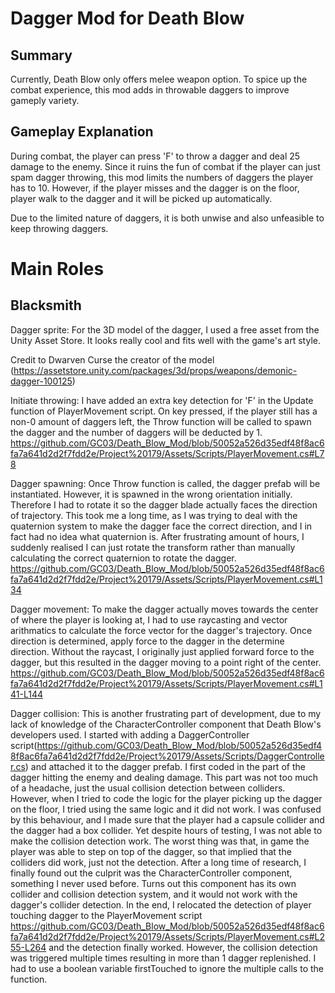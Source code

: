 # Dagger Mod for Death Blow #

## Summary ##

Currently, Death Blow only offers melee weapon option. To spice up the combat experience, this mod adds in throwable daggers to improve gameply variety.

## Gameplay Explanation ##

During combat, the player can press 'F' to throw a dagger and deal 25 damage to the enemy. 
Since it ruins the fun of combat if the player can just spam dagger throwing, this mod limits the numbers of daggers the player has to 10. However, if the player misses and the dagger is on the floor, player walk to the dagger and it will be picked up automatically.

Due to the limited nature of daggers, it is both unwise and also unfeasible to keep throwing daggers.

# Main Roles #

## Blacksmith

Dagger sprite:
For the 3D model of the dagger, I used a free asset from the Unity Asset Store. It looks really cool and fits well with the game's art style.

Credit to Dwarven Curse the creator of the model (https://assetstore.unity.com/packages/3d/props/weapons/demonic-dagger-100125)

Initiate throwing:
I have added an extra key detection for 'F' in the Update function of PlayerMovement script. On key pressed, if the player still has a non-0 amount of daggers left, the Throw function will be called to spawn the dagger and the number of daggers will be deducted by 1.
https://github.com/GC03/Death_Blow_Mod/blob/50052a526d35edf48f8ac6fa7a641d2d2f7fdd2e/Project%20179/Assets/Scripts/PlayerMovement.cs#L78

Dagger spawning:
Once Throw function is called, the dagger prefab will be instantiated. However, it is spawned in the wrong orientation initially. Therefore I had to rotate it so the dagger blade actually faces the direction of trajectory. This took me a long time, as I was trying to deal with the quaternion system to make the dagger face the correct direction, and I in fact had no idea what quaternion is. After frustrating amount of hours, I suddenly realised I can just rotate the transform rather than manually calculating the correct quaternion to rotate the dagger.
https://github.com/GC03/Death_Blow_Mod/blob/50052a526d35edf48f8ac6fa7a641d2d2f7fdd2e/Project%20179/Assets/Scripts/PlayerMovement.cs#L134

Dagger movement:
To make the dagger actually moves towards the center of where the player is looking at, I had to use raycasting and vector arithmatics to calculate the force vector for the dagger's trajectory. Once direction is determined, apply force to the dagger in the determine direction.
Without the raycast, I originally just applied forward force to the dagger, but this resulted in the dagger moving to a point right of the center.
https://github.com/GC03/Death_Blow_Mod/blob/50052a526d35edf48f8ac6fa7a641d2d2f7fdd2e/Project%20179/Assets/Scripts/PlayerMovement.cs#L141-L144

Dagger collision:
This is another frustrating part of development, due to my lack of knowledge of the CharacterController component that Death Blow's developers used.
I started with adding a DaggerController script(https://github.com/GC03/Death_Blow_Mod/blob/50052a526d35edf48f8ac6fa7a641d2d2f7fdd2e/Project%20179/Assets/Scripts/DaggerController.cs) and attached it to the dagger prefab.
I first coded in the part of the dagger hitting the enemy and dealing damage. This part was not too much of a headache, just the usual collision detection between colliders. However, when I tried to code the logic for the player picking up the dagger on the floor, I tried using the same logic and it did not work. I was confused by this behaviour, and I made sure that the player had a capsule collider and the dagger had a box collider. Yet despite hours of testing, I was not able to make the collision detection work. The worst thing was that, in game the player was able to step on top of the dagger, so that implied that the colliders did work, just not the detection.
After a long time of research, I finally found out the culprit was the CharacterController component, something I never used before. Turns out this component has its own collider and collision detection system, and it would not work with the dagger's collider detection. In the end, I relocated the detection of player touching dagger to the PlayerMovement script https://github.com/GC03/Death_Blow_Mod/blob/50052a526d35edf48f8ac6fa7a641d2d2f7fdd2e/Project%20179/Assets/Scripts/PlayerMovement.cs#L255-L264 and the detection finally worked. However, the collision detection was triggered multiple times resulting in more than 1 dagger replenished. I had to use a boolean variable firstTouched to ignore the multiple calls to the function.




